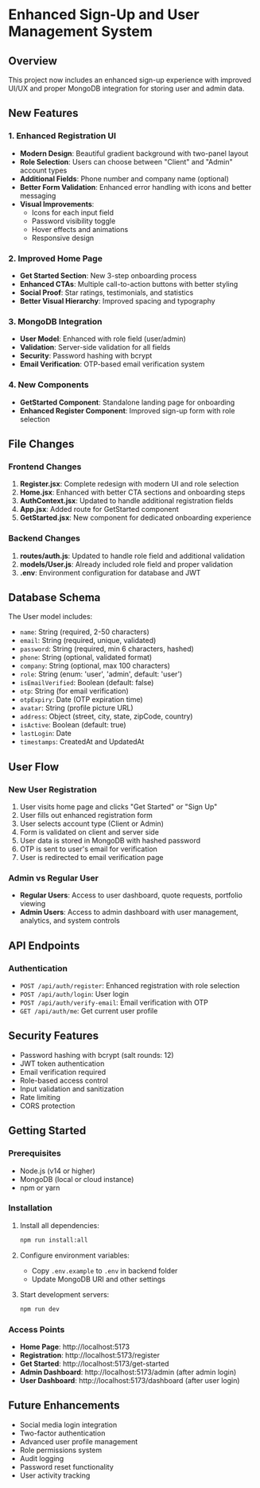 # Enhanced Sign-Up and User Management System

## Overview
This project now includes an enhanced sign-up experience with improved UI/UX and proper MongoDB integration for storing user and admin data.

## New Features

### 1. Enhanced Registration UI
- **Modern Design**: Beautiful gradient background with two-panel layout
- **Role Selection**: Users can choose between "Client" and "Admin" account types
- **Additional Fields**: Phone number and company name (optional)
- **Better Form Validation**: Enhanced error handling with icons and better messaging
- **Visual Improvements**: 
  - Icons for each input field
  - Password visibility toggle
  - Hover effects and animations
  - Responsive design

### 2. Improved Home Page
- **Get Started Section**: New 3-step onboarding process
- **Enhanced CTAs**: Multiple call-to-action buttons with better styling
- **Social Proof**: Star ratings, testimonials, and statistics
- **Better Visual Hierarchy**: Improved spacing and typography

### 3. MongoDB Integration
- **User Model**: Enhanced with role field (user/admin)
- **Validation**: Server-side validation for all fields
- **Security**: Password hashing with bcrypt
- **Email Verification**: OTP-based email verification system

### 4. New Components
- **GetStarted Component**: Standalone landing page for onboarding
- **Enhanced Register Component**: Improved sign-up form with role selection

## File Changes

### Frontend Changes
1. **Register.jsx**: Complete redesign with modern UI and role selection
2. **Home.jsx**: Enhanced with better CTA sections and onboarding steps
3. **AuthContext.jsx**: Updated to handle additional registration fields
4. **App.jsx**: Added route for GetStarted component
5. **GetStarted.jsx**: New component for dedicated onboarding experience

### Backend Changes
1. **routes/auth.js**: Updated to handle role field and additional validation
2. **models/User.js**: Already included role field and proper validation
3. **.env**: Environment configuration for database and JWT

## Database Schema
The User model includes:
- `name`: String (required, 2-50 characters)
- `email`: String (required, unique, validated)
- `password`: String (required, min 6 characters, hashed)
- `phone`: String (optional, validated format)
- `company`: String (optional, max 100 characters)
- `role`: String (enum: 'user', 'admin', default: 'user')
- `isEmailVerified`: Boolean (default: false)
- `otp`: String (for email verification)
- `otpExpiry`: Date (OTP expiration time)
- `avatar`: String (profile picture URL)
- `address`: Object (street, city, state, zipCode, country)
- `isActive`: Boolean (default: true)
- `lastLogin`: Date
- `timestamps`: CreatedAt and UpdatedAt

## User Flow

### New User Registration
1. User visits home page and clicks "Get Started" or "Sign Up"
2. User fills out enhanced registration form
3. User selects account type (Client or Admin)
4. Form is validated on client and server side
5. User data is stored in MongoDB with hashed password
6. OTP is sent to user's email for verification
7. User is redirected to email verification page

### Admin vs Regular User
- **Regular Users**: Access to user dashboard, quote requests, portfolio viewing
- **Admin Users**: Access to admin dashboard with user management, analytics, and system controls

## API Endpoints

### Authentication
- `POST /api/auth/register`: Enhanced registration with role selection
- `POST /api/auth/login`: User login
- `POST /api/auth/verify-email`: Email verification with OTP
- `GET /api/auth/me`: Get current user profile

## Security Features
- Password hashing with bcrypt (salt rounds: 12)
- JWT token authentication
- Email verification required
- Role-based access control
- Input validation and sanitization
- Rate limiting
- CORS protection

## Getting Started

### Prerequisites
- Node.js (v14 or higher)
- MongoDB (local or cloud instance)
- npm or yarn

### Installation
1. Install all dependencies:
   ```bash
   npm run install:all
   ```

2. Configure environment variables:
   - Copy `.env.example` to `.env` in backend folder
   - Update MongoDB URI and other settings

3. Start development servers:
   ```bash
   npm run dev
   ```

### Access Points
- **Home Page**: http://localhost:5173
- **Registration**: http://localhost:5173/register
- **Get Started**: http://localhost:5173/get-started
- **Admin Dashboard**: http://localhost:5173/admin (after admin login)
- **User Dashboard**: http://localhost:5173/dashboard (after user login)

## Future Enhancements
- Social media login integration
- Two-factor authentication
- Advanced user profile management
- Role permissions system
- Audit logging
- Password reset functionality
- User activity tracking
